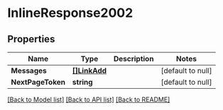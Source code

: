 # InlineResponse2002

## Properties
Name | Type | Description | Notes
------------ | ------------- | ------------- | -------------
**Messages** | [**[]LinkAdd**](LinkAdd.md) |  | [default to null]
**NextPageToken** | **string** |  | [default to null]

[[Back to Model list]](../README.md#documentation-for-models) [[Back to API list]](../README.md#documentation-for-api-endpoints) [[Back to README]](../README.md)

